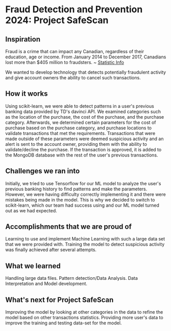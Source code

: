 # Fraud Detection and Prevention 2024: Project SafeScan
## Inspiration 
Fraud is a crime that can impact any Canadian, regardless of their education, age or income. 
From January 2014 to December 2017, Canadians lost more than $405 million to fraudsters. ~ [Statistic Info](https://www.competitionbureau.gc.ca/eic/site/cb-bc.nsf/eng/04334.html)

We wanted to develop technology that detects potentially fraudulent activity and give account owners the ability to cancel such transactions. 

## How it works
Using scikit-learn, we were able to detect patterns in a user's previous banking data provided by TD's davinci API. 
We examined categories such as the location of the purchase, the cost of the purchase, and the purchase category. Afterwards, we determined certain parameters for the cost of purchase based on the purchase category, and purchase locations to validate transactions that met the requirements. Transactions that were made outside of these parameters were deemed suspicious activity and an alert is sent to the account owner, providing them with the ability to validate/decline the purchase. If the transaction is approved, it is added to the MongoDB database with the rest of the user's previous transactions.

## Challenges we ran into
Initially, we tried to use Tensorflow for our ML model to analyze the user's previous banking history to find patterns and make the parameters. However, we were having difficulty correctly implementing it and there were mistakes being made in the model. This is why we decided to switch to scikit-learn, which our team had success using and our ML model turned out as we had expected.

## Accomplishments that we are proud of
Learning to use and implement Machine Learning with such a large data set that we were provided with. Training the model to detect suspicious activity was finally achieved after several attempts.

## What we learned
Handling large data files.
Pattern detection/Data Analysis.
Data Interpretation and Model development.

## What's next for Project SafeScan
Improving the model by looking at other categories in the data to refine the model based on other transactions statistics. Providing more user's data to improve the training and testing data-set for the model.
